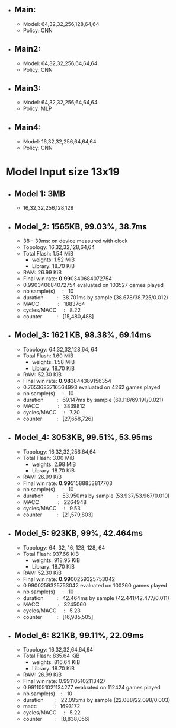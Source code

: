 - ## Main:
	- Model: 64,32,32,256,128,64,64
	- Policy: CNN
- ## Main2:
	- Model: 64,32,32,256,64,64,64
	- Policy: CNN
- ## Main3:
	- Model: 64,32,32,256,64,64,64
	- Policy: MLP
- ## Main4:
	- Model: 16,32,32,256,64,64,64
	- Policy: CNN



# Model Input size 13x19

- ## Model 1: 3MB
	- 16,32,32,256,128,128

- ## Model_2: 1565KB, 99.03%, 38.7ms
	- 38 - 39ms: on device measured with clock
	- Topology: 16,32,32,128,64,64
	- Total Flash: 1.54 MiB
		- weights: 1.52 MiB
		- Library: 18.70 KiB
	- RAM: 26.99 KiB
	- Final win rate:  **0.99**0340684072754
	- 0.990340684072754 evaluated on  103527  games played
	- nb sample(s)     :   10
	- duration            :   38.701ms by sample (38.678/38.725/0.012)
	- MACC                 :   1883764   
	- cycles/MACC     :   8.22 
	- counter             :   [15,480,488]

- ## Model_3: 1621 KB, 98.38%, 69.14ms
	- Topology: 64,32,32,128,64, 64
	- Total Flash: 1.60 MiB
		- weights: 1.58 MiB
		- Library: 18.70 KiB
	- RAM: 52.30 KiB
	- Final win rate:  **0.98**3844389156354
	- 0.7653683716564993 evaluated on  4262  games played
	- nb sample(s)     :   10
	- duration            :   69.147ms by sample (69.118/69.191/0.021)
	- MACC                 :   3839812
	- cycles/MACC     :   7.20
	- counter              :   [27,658,726]

- ## Model_4: 3053KB, 99.51%, 53.95ms
	- Topology: 16,32,32,256,64,64
	- Total Flash: 3.00 MiB
		- weights: 2.98 MiB
		- Library: 18.70 KiB
	- RAM: 26.99 KiB
	- Final win rate:  **0.99**51588853817703
	- nb sample(s)     :   10
	- duration            :   53.950ms by sample (53.937/53.967/0.010)
	- MACC                 :   2264948
	- cycles/MACC     :   9.53
	- counter              :   [21,579,803]

- ## Model_5: 923KB, 99%, 42.464ms
	- Topology: 64, 32, 16, 128, 128, 64
	- Total Flash: 937.66 KiB
		- weights: 918.95 KiB
		- Library: 18.70 KiB
	- RAM: 52.30 KiB
	- Final win rate:  **0.99**00259325753042
	- 0.9900259325753042 evaluated on  100260  games played
	- nb sample(s)     :   10
	- duration            :   42.464ms by sample (42.441/42.477/0.011)
	- MACC                 :   3245060
	- cycles/MACC     :   5.23
	- counter              :   [16,985,505]

- ## Model_6: 821KB, 99.11%, 22.09ms
	- Topology: 16,32,32,64,64,64
	- Total Flash: 835.64 KiB
		- weights: 816.64 KiB
		- Library: 18.70 KiB
	- RAM: 26.99 KiB
	- Final win rate: 0.991105102113427
	- 0.9911051021134277 evaluated on  112424  games played
	- nb sample(s)    :   10
	- duration        :   22.095ms by sample (22.088/22.098/0.003)
	- macc            :   1693172
	- cycles/MACC     :   5.22
	- counter         :   [8,838,056]
